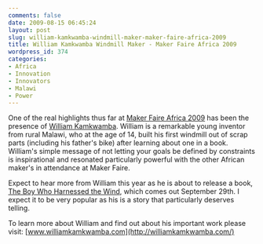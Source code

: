 ```yaml
---
comments: false
date: 2009-08-15 06:45:24
layout: post
slug: william-kamkwamba-windmill-maker-maker-faire-africa-2009
title: William Kamkwamba Windmill Maker - Maker Faire Africa 2009
wordpress_id: 374
categories:
- Africa
- Innovation
- Innovators
- Malawi
- Power
---
```

	
One of the real highlights thus far at [Maker Faire Africa 2009](http://makerfaireafrica.com/) has been the presence of [William Kamkwamba](http://williamkamkwamba.com/). William is a remarkable young inventor from rural Malawi, who at the age of 14, built his first windmill out of scrap parts (including his father's bike) after learning about one in a book.  William's simple message of not letting your goals be defined by constraints is inspirational and resonated particularly powerful with the other African maker's in attendance at Maker Faire.
    
Expect to hear more from William this year as he is about to release a book, [The Boy Who Harnessed the Wind](http://www.amazon.com/Boy-Who-Harnessed-Wind-Electricity/dp/0061730327), which comes out September 29th.  I expect it to be very popular as his is a story that particularly deserves telling.

To learn more about William and find out about his important work please visit: [www.williamkamkwamba.com](http://williamkamkwamba.com/)
